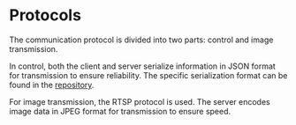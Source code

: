# Protocols

The communication protocol is divided into two parts: control and image transmission.

In control, both the client and server serialize information in JSON format for transmission to ensure reliability. The specific serialization format can be found in the [repository](https://github.com/MosHumanoid/SDK/blob/main/protocols/schemas).

For image transmission, the RTSP protocol is used. The server encodes image data in JPEG format for transmission to ensure speed.
